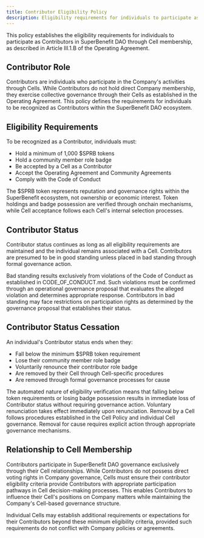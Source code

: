 ```yaml
---
title: Contributor Eligibility Policy
description: Eligibility requirements for individuals to participate as Contributors through SuperBenefit DAO Cells
---
```


This policy establishes the eligibility requirements for individuals to participate as Contributors in SuperBenefit DAO through Cell membership, as described in Article III.1.B of the Operating Agreement.

## Contributor Role

Contributors are individuals who participate in the Company's activities through Cells. While Contributors do not hold direct Company membership, they exercise collective governance through their Cells as established in the Operating Agreement. This policy defines the requirements for individuals to be recognized as Contributors within the SuperBenefit DAO ecosystem.

## Eligibility Requirements

To be recognized as a Contributor, individuals must:
- Hold a minimum of 1,000 $SPRB tokens
- Hold a community member role badge
- Be accepted by a Cell as a Contributor
- Accept the Operating Agreement and Community Agreements
- Comply with the Code of Conduct

The $SPRB token represents reputation and governance rights within the SuperBenefit ecosystem, not ownership or economic interest. Token holdings and badge possession are verified through onchain mechanisms, while Cell acceptance follows each Cell's internal selection processes.

## Contributor Status

Contributor status continues as long as all eligibility requirements are maintained and the individual remains associated with a Cell. Contributors are presumed to be in good standing unless placed in bad standing through formal governance action.

Bad standing results exclusively from violations of the Code of Conduct as established in CODE_OF_CONDUCT.md. Such violations must be confirmed through an operational governance proposal that evaluates the alleged violation and determines appropriate response. Contributors in bad standing may face restrictions on participation rights as determined by the governance proposal that establishes their status.

## Contributor Status Cessation

An individual's Contributor status ends when they:
- Fall below the minimum $SPRB token requirement
- Lose their community member role badge
- Voluntarily renounce their contributor role badge
- Are removed by their Cell through Cell-specific procedures
- Are removed through formal governance processes for cause

The automated nature of eligibility verification means that falling below token requirements or losing badge possession results in immediate loss of Contributor status without requiring governance action. Voluntary renunciation takes effect immediately upon renunciation. Removal by a Cell follows procedures established in the Cell Policy and individual Cell governance. Removal for cause requires explicit action through appropriate governance mechanisms.

## Relationship to Cell Membership

Contributors participate in SuperBenefit DAO governance exclusively through their Cell relationships. While Contributors do not possess direct voting rights in Company governance, Cells must ensure their contributor eligibility criteria provide Contributors with appropriate participation pathways in Cell decision-making processes. This enables Contributors to influence their Cell's positions on Company matters while maintaining the Company's Cell-based governance structure.

Individual Cells may establish additional requirements or expectations for their Contributors beyond these minimum eligibility criteria, provided such requirements do not conflict with Company policies or agreements.